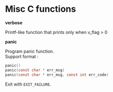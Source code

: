 # Misc C functions

**verbose**

Printf-like function that prints only when v_flag > 0

**panic**

Program panic function.  
Support format :

```c
panic()
panic(const char * err_msg)
panic(const char * err_msg, const int err_code)
```

Exit with `EXIT_FAILURE`.